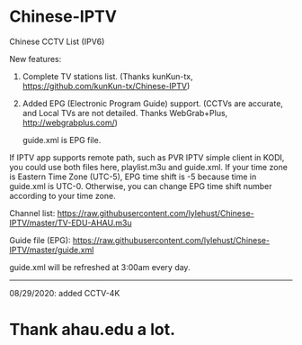 # Chinese-IPTV

Chinese CCTV List (IPV6)

New features:
1. Complete TV stations list. (Thanks kunKun-tx, https://github.com/kunKun-tx/Chinese-IPTV)
2. Added EPG (Electronic Program Guide) support. (CCTVs are accurate, and Local TVs are not detailed. Thanks
WebGrab+Plus, http://webgrabplus.com/)

   guide.xml is EPG file.

If IPTV app supports remote path, such as PVR IPTV simple client in KODI, you could use both files here, playlist.m3u and
guide.xml. If your time zone is Eastern Time Zone (UTC-5), EPG time shift is -5
because time in guide.xml is UTC-0. Otherwise, you can change EPG time shift number
according to your time zone.

Channel list:
https://raw.githubusercontent.com/lylehust/Chinese-IPTV/master/TV-EDU-AHAU.m3u

Guide file (EPG):
https://raw.githubusercontent.com/lylehust/Chinese-IPTV/master/guide.xml

guide.xml will be refreshed at 3:00am every day.

----------
08/29/2020: added CCTV-4K 

# Thank ahau.edu a lot. 
